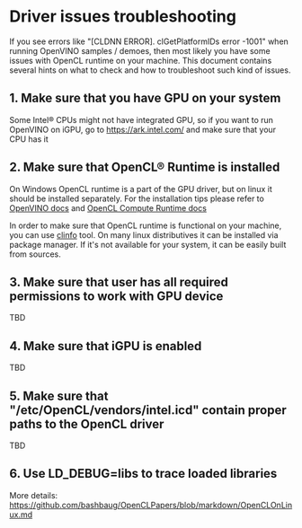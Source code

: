 # Driver issues troubleshooting

If you see errors like "[CLDNN ERROR]. clGetPlatformIDs error -1001" when running OpenVINO samples / demoes, then most likely you have some issues with OpenCL runtime on your machine. This document contains several hints on what to check and how to troubleshoot such kind of issues.

## 1. Make sure that you have GPU on your system
Some Intel® CPUs might not have integrated GPU, so if you want to run OpenVINO on iGPU, go to https://ark.intel.com/ and make sure that your CPU has it

## 2. Make sure that OpenCL® Runtime is installed
On Windows OpenCL runtime is a part of the GPU driver, but on linux it should be installed separately. For the installation tips please refer to [OpenVINO docs](https://docs.openvinotoolkit.org/latest/openvino_docs_install_guides_installing_openvino_linux.html) and [OpenCL Compute Runtime docs](https://github.com/intel/compute-runtime/blob/master/opencl/doc/DISTRIBUTIONS.md)

In order to make sure that OpenCL runtime is functional on your machine, you can use [clinfo](https://github.com/Oblomov/clinfo) tool. On many linux distributives it can be installed via package manager. If it's not available for your system, it can be easily built from sources.

## 3. Make sure that user has all required permissions to work with GPU device
TBD

## 4. Make sure that iGPU is enabled
TBD

## 5. Make sure that "/etc/OpenCL/vendors/intel.icd" contain proper paths to the OpenCL driver
TBD

## 6. Use LD_DEBUG=libs to trace loaded libraries
More details: https://github.com/bashbaug/OpenCLPapers/blob/markdown/OpenCLOnLinux.md







